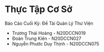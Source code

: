 # Thực Tập Cơ Sở
Báo Cáo Cuối Kỳ: Đề Tài Quản Lý Thư Viện </br>
+ Trương Thái Hoàng - N20DCCN019 </br>
+ Đoàn Trung Kiên - N20DCCN027 </br>
+ Nguyễn Phước Duy Thịnh - N20DCCN075 </br>
